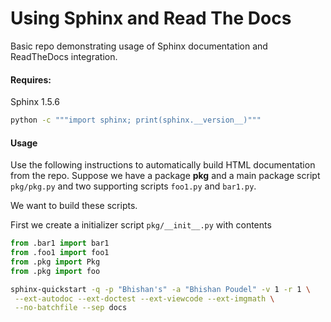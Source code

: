 Using Sphinx and Read The Docs
===============================

Basic repo demonstrating usage of Sphinx documentation and
ReadTheDocs integration.

#### Requires:
Sphinx 1.5.6

```bash
python -c """import sphinx; print(sphinx.__version__)"""
```

#### Usage
Use the following instructions to automatically build HTML documentation from the repo.
Suppose we have a package **pkg** and a main package script
`pkg/pkg.py` and two supporting scripts `foo1.py` and `bar1.py`.  

We want to build these scripts.

First we create a initializer script `pkg/__init__.py` with
contents

```py
from .bar1 import bar1
from .foo1 import foo1
from .pkg import Pkg
from .pkg import foo
```

```bash
sphinx-quickstart -q -p "Bhishan's" -a "Bhishan Poudel" -v 1 -r 1 \
 --ext-autodoc --ext-doctest --ext-viewcode --ext-imgmath \
 --no-batchfile --sep docs


 
```
